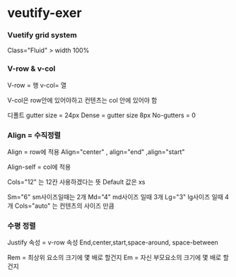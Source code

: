 # veutify-exer

### Vuetify grid system

Class="Fluid" > width 100%


### V-row & v-col
V-row = 행 v-col= 열

V-col은 row안에 있어야하고 컨텐츠는 col 안에 있어야 함

디폴트 gutter size = 24px 
Dense = gutter size 8px
No-gutters = 0


### Align = 수직정렬
Align = row에 적용
Align="center" , align="end" ,align="start"

Align-self = col에 적용


Cols="12" 는 12칸 사용하겠다는 뜻
Default 값은 xs

Sm="6" sm사이즈일때는 2개
Md="4" md사이즈 일때 3개
Lg="3" lg사이즈 일때 4개
Cols="auto" 는 컨텐츠의 사이즈 만큼

### 수평 정렬

Justify 속성 = v-row 속성
End,center,start,space-around, space-between

Rem = 최상위 요소의 크기에 몇 배로 할건지
Em = 자신 부모요소의 크기에 몇 배로 할건지
